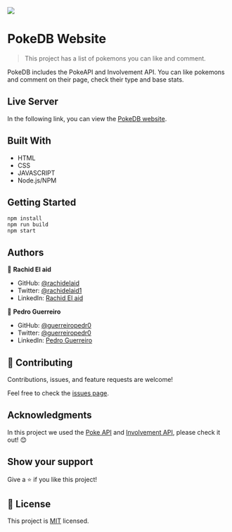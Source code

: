 ![](https://img.shields.io/badge/Microverse-blueviolet)

# PokeDB Website

> This project has a list of pokemons you can like and comment.

PokeDB includes the PokeAPI and Involvement API. You can like pokemons and comment on their page, check their type and base stats.

## Live Server

In the following link, you can view the [PokeDB website](https://pokedb.netlify.app/).

## Built With

- HTML
- CSS
- JAVASCRIPT
- Node.js/NPM

## Getting Started

```
npm install
npm run build
npm start
```

## Authors

👤 **Rachid El aid**

- GitHub: [@rachidelaid](https://github.com/rachidelaid)
- Twitter: [@rachidelaid1](https://twitter.com/rachidelaid1)
- LinkedIn: [Rachid El aid](https://www.linkedin.com/in/rachid-elaid-106336203/)

👤 **Pedro Guerreiro**

- GitHub: [@guerreiropedr0](https://github.com/guerreiropedr0)
- Twitter: [@guerreiropedr0](https://twitter.com/guerreiropedr0)
- LinkedIn: [Pedro Guerreiro](https://www.linkedin.com/in/guerreiropedr0/)

## 🤝 Contributing

Contributions, issues, and feature requests are welcome!

Feel free to check the [issues page](../../issues/).

## Acknowledgments

In this project we used the [Poke API](https://www.notion.so/Leaderboard-API-service-24c0c3c116974ac49488d4eb0267ade3) and [Involvement API](https://www.notion.so/Involvement-API-869e60b5ad104603aa6db59e08150270), please check it out! 😊

## Show your support

Give a ⭐️ if you like this project!

## 📝 License

This project is [MIT](./MIT.md) licensed.

